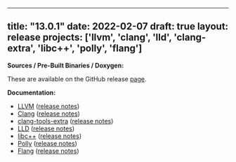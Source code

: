 
---
title: "13.0.1"
date: 2022-02-07
draft: true
layout: release
projects: ['llvm', 'clang', 'lld', 'clang-extra', 'libc++', 'polly', 'flang']
---

**Sources / Pre-Built Binaries / Doxygen:**

These are available on the GitHub release [page](https://github.com/llvm/llvm-project/releases/tag/llvmorg-13.0.1).

**Documentation:**

* [LLVM](/13.0.1/docs/index.html) ([release notes](/13.0.1/docs/ReleaseNotes.html))
* [Clang](/13.0.1/tools/clang/docs/index.html) ([release notes](/13.0.1/tools/clang/docs/ReleaseNotes.html))
* [clang-tools-extra](/13.0.1/tools/clang/tools/extra/docs/index.html) ([release notes](/13.0.1/tools/clang/tools/extra/docs/ReleaseNotes.html))
* [LLD](/13.0.1/tools/lld/docs/index.html) ([release notes](/13.0.1/tools/lld/docs/ReleaseNotes.html))
* [libc++](/13.0.1/projects/libcxx/docs/index.html) ([release notes](/13.0.1/projects/libcxx/docs/ReleaseNotes.html))
* [Polly](/13.0.1/tools/polly/docs/index.html) ([release notes](/13.0.1/tools/polly/docs/ReleaseNotes.html))
* [Flang](/13.0.1/tools/flang/docs/index.html) ([release notes](/13.0.1/tools/flang/docs/ReleaseNotes.html))


